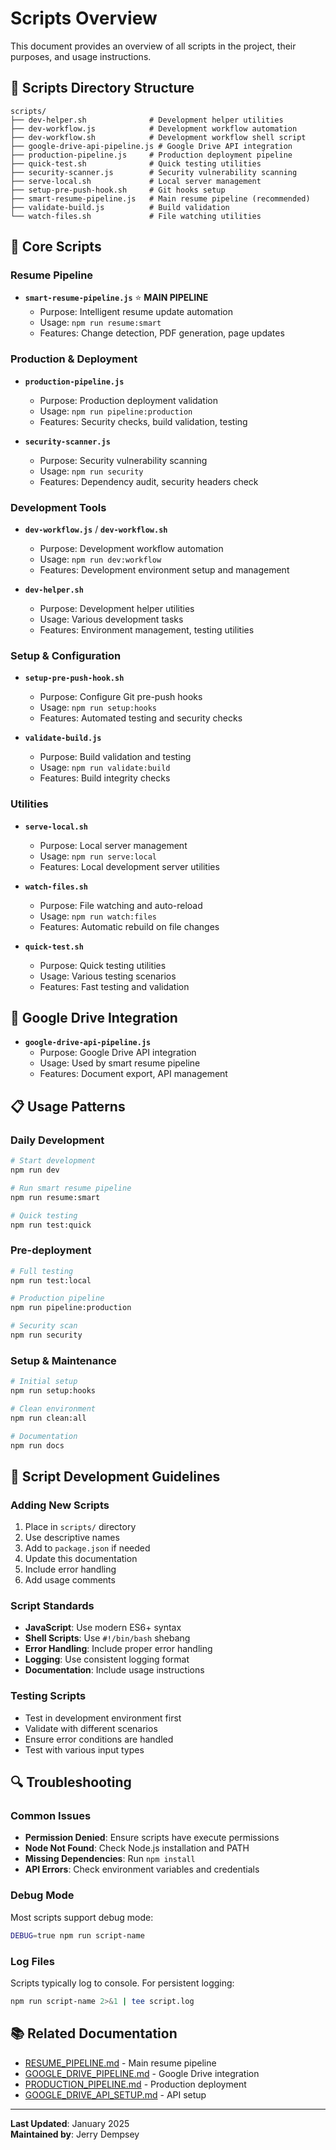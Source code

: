 # Scripts Overview

This document provides an overview of all scripts in the project, their purposes, and usage instructions.

## 📁 Scripts Directory Structure

```
scripts/
├── dev-helper.sh              # Development helper utilities
├── dev-workflow.js            # Development workflow automation
├── dev-workflow.sh            # Development workflow shell script
├── google-drive-api-pipeline.js # Google Drive API integration
├── production-pipeline.js     # Production deployment pipeline
├── quick-test.sh              # Quick testing utilities
├── security-scanner.js        # Security vulnerability scanning
├── serve-local.sh             # Local server management
├── setup-pre-push-hook.sh     # Git hooks setup
├── smart-resume-pipeline.js   # Main resume pipeline (recommended)
├── validate-build.js          # Build validation
└── watch-files.sh             # File watching utilities
```

## 🎯 Core Scripts

### Resume Pipeline
- **`smart-resume-pipeline.js`** ⭐ **MAIN PIPELINE**
  - Purpose: Intelligent resume update automation
  - Usage: `npm run resume:smart`
  - Features: Change detection, PDF generation, page updates

### Production & Deployment
- **`production-pipeline.js`**
  - Purpose: Production deployment validation
  - Usage: `npm run pipeline:production`
  - Features: Security checks, build validation, testing

- **`security-scanner.js`**
  - Purpose: Security vulnerability scanning
  - Usage: `npm run security`
  - Features: Dependency audit, security headers check

### Development Tools
- **`dev-workflow.js`** / **`dev-workflow.sh`**
  - Purpose: Development workflow automation
  - Usage: `npm run dev:workflow`
  - Features: Development environment setup and management

- **`dev-helper.sh`**
  - Purpose: Development helper utilities
  - Usage: Various development tasks
  - Features: Environment management, testing utilities

### Setup & Configuration
- **`setup-pre-push-hook.sh`**
  - Purpose: Configure Git pre-push hooks
  - Usage: `npm run setup:hooks`
  - Features: Automated testing and security checks

- **`validate-build.js`**
  - Purpose: Build validation and testing
  - Usage: `npm run validate:build`
  - Features: Build integrity checks

### Utilities
- **`serve-local.sh`**
  - Purpose: Local server management
  - Usage: `npm run serve:local`
  - Features: Local development server utilities

- **`watch-files.sh`**
  - Purpose: File watching and auto-reload
  - Usage: `npm run watch:files`
  - Features: Automatic rebuild on file changes

- **`quick-test.sh`**
  - Purpose: Quick testing utilities
  - Usage: Various testing scenarios
  - Features: Fast testing and validation

## 🔧 Google Drive Integration

- **`google-drive-api-pipeline.js`**
  - Purpose: Google Drive API integration
  - Usage: Used by smart resume pipeline
  - Features: Document export, API management

## 📋 Usage Patterns

### Daily Development
```bash
# Start development
npm run dev

# Run smart resume pipeline
npm run resume:smart

# Quick testing
npm run test:quick
```

### Pre-deployment
```bash
# Full testing
npm run test:local

# Production pipeline
npm run pipeline:production

# Security scan
npm run security
```

### Setup & Maintenance
```bash
# Initial setup
npm run setup:hooks

# Clean environment
npm run clean:all

# Documentation
npm run docs
```

## 🚀 Script Development Guidelines

### Adding New Scripts
1. Place in `scripts/` directory
2. Use descriptive names
3. Add to `package.json` if needed
4. Update this documentation
5. Include error handling
6. Add usage comments

### Script Standards
- **JavaScript**: Use modern ES6+ syntax
- **Shell Scripts**: Use `#!/bin/bash` shebang
- **Error Handling**: Include proper error handling
- **Logging**: Use consistent logging format
- **Documentation**: Include usage instructions

### Testing Scripts
- Test in development environment first
- Validate with different scenarios
- Ensure error conditions are handled
- Test with various input types

## 🔍 Troubleshooting

### Common Issues
- **Permission Denied**: Ensure scripts have execute permissions
- **Node Not Found**: Check Node.js installation and PATH
- **Missing Dependencies**: Run `npm install`
- **API Errors**: Check environment variables and credentials

### Debug Mode
Most scripts support debug mode:
```bash
DEBUG=true npm run script-name
```

### Log Files
Scripts typically log to console. For persistent logging:
```bash
npm run script-name 2>&1 | tee script.log
```

## 📚 Related Documentation

- [RESUME_PIPELINE.md](RESUME_PIPELINE.md) - Main resume pipeline
- [GOOGLE_DRIVE_PIPELINE.md](GOOGLE_DRIVE_PIPELINE.md) - Google Drive integration
- [PRODUCTION_PIPELINE.md](../deployment/PRODUCTION_PIPELINE.md) - Production deployment
- [GOOGLE_DRIVE_API_SETUP.md](../setup/GOOGLE_DRIVE_API_SETUP.md) - API setup

---

**Last Updated**: January 2025  
**Maintained by**: Jerry Dempsey
